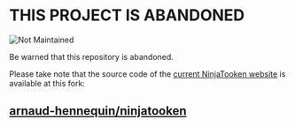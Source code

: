 # THIS PROJECT IS ABANDONED

![Not Maintained](https://img.shields.io/badge/Maintenance%20Level-Abandoned-orange.svg)

Be warned that this repository is abandoned.

Please take note that the source code of the [current NinjaTooken website](http://ninjatooken.fr) is available at this fork:

## [arnaud-hennequin/ninjatooken](https://github.com/arnaud-hennequin/ninjatooken)
